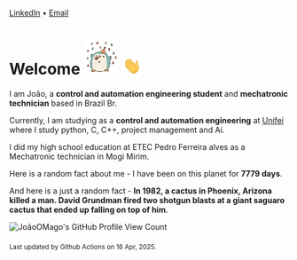 [LinkedIn](https://www.linkedin.com/in/joão-pedro-gozzoli-b95641301/) &bull;
[Email](joaopedrogozzoli@gmail.com)

# Welcome <img src="happy.gif" height="64px" /> <img src="wave.gif" height="32px" />

I am João, a  **control and automation engineering student** and **mechatronic technician** based in Brazil Br.

Currently, I am studying as a **control and automation engineering** at [Unifei](https://unifei.edu.br) where I study python, C, C++, project management and Ai.

I did my high school education at ETEC Pedro Ferreira alves as a Mechatronic technician in Mogi Mirim.

Here is a random fact about me - I have been on this planet for **7779 days**.

And here is a just a random fact -  **In 1982, a cactus in Phoenix, Arizona killed a man. David Grundman fired two shotgun blasts at a giant saguaro cactus that ended up falling on top of him**.

![JoãoOMago's GitHub Profile View Count](https://komarev.com/ghpvc/?username=JoaoOMago)

<sub>Last updated by Github Actions on 16 Apr, 2025.</sub>
